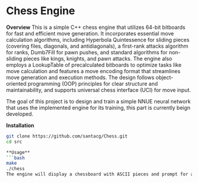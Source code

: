 # Chess Engine
**Overview**
This is a simple C++ chess engine that utilizes 64-bit bitboards for fast and efficient move generation. 
It incorporates essential move calculation algorithms, including Hyperbola Quintessence for sliding pieces (covering files, diagonals, and antidiagonals), a first-rank attacks algorithm for ranks, Dumb7Fill for pawn pushes, and standard algorithms for non-sliding pieces like kings, knights, and pawn attacks. The engine also employs a LookupTable of precalculated bitboards to optimize tasks like move calculation and features a move encoding format that streamlines move generation and execution methods.
The design follows object-oriented programming (OOP) principles for clear structure and maintainability, and supports universal chess interface (UCI) for move input.

The goal of this project is to design and train a simple NNUE neural network that uses the implemented engine for 
its training, this part is currently beign developed.

**Installation**
```bash
git clone https://github.com/santacg/Chess.git
cd src

**Usage**
```bash
make
./chess
The engine will display a chessboard with ASCII pieces and prompt for a UCI move input.
